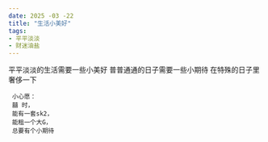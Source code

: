 ```yaml
---
date: 2025 -03 -22
title: "生活小美好"
tags:
- 平平淡淡
- 财迷油盐
---
```


平平淡淡的生活需要一些小美好
普普通通的日子需要一些小期待
在特殊的日子里奢侈一下

```cgo
 小心愿：
 囍 时，
 能有一套sk2，
 能租一个大G，
 总要有个小期待
```
